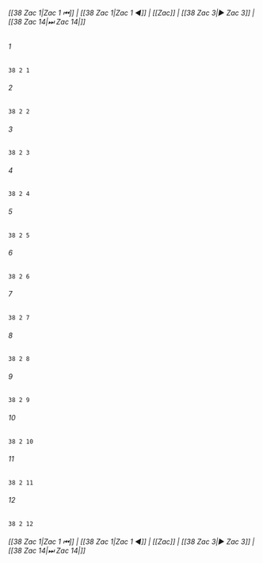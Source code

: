 
###### [[38 Zac 1|Zac 1 ⏮]] | [[38 Zac 1|Zac 1 ◀]] | [[Zac]] | [[38 Zac 3|▶ Zac 3]] | [[38 Zac 14|⏭ Zac 14|]]

###### 1
``` verse
38 2 1 
```
###### 2
``` verse
38 2 2 
```
###### 3
``` verse
38 2 3 
```
###### 4
``` verse
38 2 4 
```
###### 5
``` verse
38 2 5 
```
###### 6
``` verse
38 2 6 
```
###### 7
``` verse
38 2 7 
```
###### 8
``` verse
38 2 8 
```
###### 9
``` verse
38 2 9 
```
###### 10
``` verse
38 2 10 
```
###### 11
``` verse
38 2 11 
```
###### 12
``` verse
38 2 12 
```

###### [[38 Zac 1|Zac 1 ⏮]] | [[38 Zac 1|Zac 1 ◀]] | [[Zac]] | [[38 Zac 3|▶ Zac 3]] | [[38 Zac 14|⏭ Zac 14|]]

